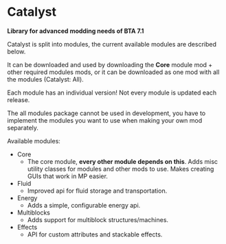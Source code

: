 # Catalyst

**Library for advanced modding needs of BTA 7.1**

Catalyst is split into modules, the current available modules are described below. 

It can be downloaded and used by downloading the **Core** module mod + other required modules mods, or it can be downloaded as one mod with all the modules (Catalyst: All).

Each module has an individual version! Not every module is updated each release.

The all modules package cannot be used in development, you have to implement the modules you want to use when making your own mod separately.

Available modules:
- Core
  - The core module, **every other module depends on this**. Adds misc utility classes for modules and other mods to use. Makes creating GUIs that work in MP easier.
- Fluid
  - Improved api for fluid storage and transportation.
- Energy
  - Adds a simple, configurable energy api.
- Multiblocks
  - Adds support for multiblock structures/machines.
- Effects
  - API for custom attributes and stackable effects.
